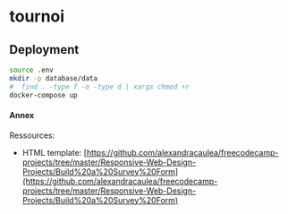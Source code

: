 # tournoi 

## Deployment

```bash
source .env
mkdir -p database/data
#  find . -type f -o -type d | xargs chmod +r
docker-compose up
```

#### Annex

Ressources:
- HTML template: [https://github.com/alexandracaulea/freecodecamp-projects/tree/master/Responsive-Web-Design-Projects/Build%20a%20Survey%20Form](https://github.com/alexandracaulea/freecodecamp-projects/tree/master/Responsive-Web-Design-Projects/Build%20a%20Survey%20Form)
